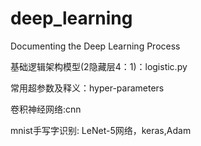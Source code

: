 # deep_learning
Documenting the Deep Learning Process

基础逻辑架构模型(2隐藏层4：1)：logistic.py

常用超参数及释义：hyper-parameters

卷积神经网络:cnn

mnist手写字识别: LeNet-5网络，keras,Adam
